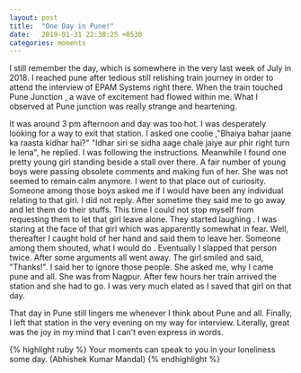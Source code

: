```yaml
---
layout: post
title:  "One Day in Pune!"
date:   2019-01-31 22:38:25 +0530
categories: moments
---
```

I still remember the day, which is somewhere in the very last week of July in 2018. I reached pune after tedious still relishing train journey in order to attend the interview of EPAM Systems right there. When the train touched Pune Junction , a wave of excitement had flowed within me. What I observed at Pune junction was really strange and heartening.

It was around 3 pm afternoon and day was too hot. I was desperately looking for a way to exit that station. I asked one coolie ,"Bhaiya bahar jaane ka raasta kidhar hai?" "Idhar siri se sidha aage chale jaiye aur phir right turn le lena", he replied. I was following the instructions. Meanwhile I found one pretty young girl standing beside a stall over there. A fair number of young boys were passing obsolete comments and making fun of her. She was not seemed to remain calm anymore. I went to that place out of curiosity. Someone among those boys asked me if I would have been any individual relating to that girl. I did not reply. After sometime they said me to go away and let them do their stuffs. This time I could not stop myself from requesting them to let that girl leave alone. They started laughing . I was staring at the face of that girl which was apparently somewhat in fear. Well, thereafter I caught hold of her hand and said them to leave her. Someone among them shouted, what I would do . Eventually I slapped that person twice. After some arguments all went away. The girl smiled and said, "Thanks!". I said her to ignore those people.
She asked me, why I came pune and all. She was from Nagpur. After few hours her train arrived the station and she had to go. I was very much elated as I saved that girl on that day. 

That day in Pune still lingers me whenever I think about Pune and all. Finally, I left that station in the very evening on my way for interview. Literally, great was the joy in my mind that I can't even express in words.

{% highlight ruby %}
Your moments can speak to you in your loneliness some day.
                                (Abhishek Kumar Mandal)
{% endhighlight %}


